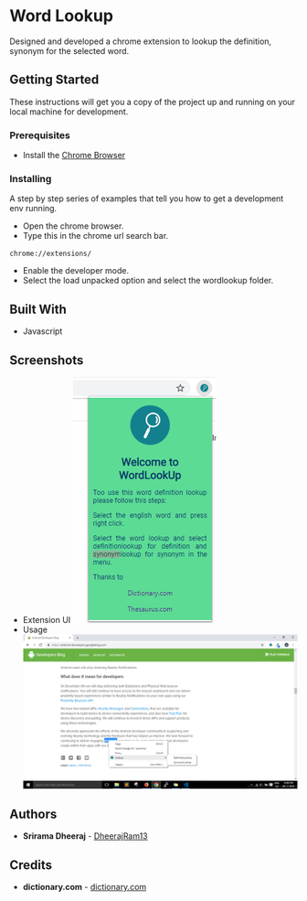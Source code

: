 # Word Lookup
Designed and developed a chrome extension to lookup the definition, synonym for the selected word.

## Getting Started

These instructions will get you a copy of the project up and running on your local machine for development.

### Prerequisites

* Install the [Chrome Browser](https://www.google.com/chrome/)

### Installing

A step by step series of examples that tell you how to get a development env running.
* Open the chrome browser.
* Type this in the chrome url search bar.
```
chrome://extensions/
```
* Enable the developer mode.
* Select the load unpacked option and select the wordlookup folder.


## Built With

* Javascript


## Screenshots
  * Extension UI
  ![](images/img1.PNG) 
  * Usage
  ![](images/img2.PNG)
  
## Authors

* **Srirama Dheeraj** - [DheerajRam13](https://github.com/dheerajram13/)

## Credits

* **dictionary.com** - [dictionary.com](https://www.dictionary.com/)




